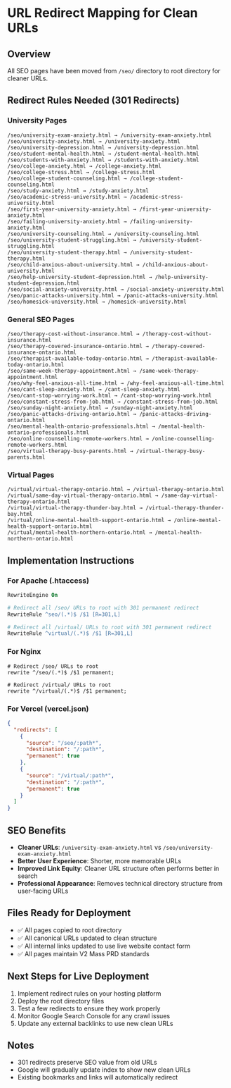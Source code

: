 # URL Redirect Mapping for Clean URLs

## Overview
All SEO pages have been moved from `/seo/` directory to root directory for cleaner URLs.

## Redirect Rules Needed (301 Redirects)

### University Pages
```
/seo/university-exam-anxiety.html → /university-exam-anxiety.html
/seo/university-anxiety.html → /university-anxiety.html
/seo/university-depression.html → /university-depression.html
/seo/student-mental-health.html → /student-mental-health.html
/seo/students-with-anxiety.html → /students-with-anxiety.html
/seo/college-anxiety.html → /college-anxiety.html
/seo/college-stress.html → /college-stress.html
/seo/college-student-counseling.html → /college-student-counseling.html
/seo/study-anxiety.html → /study-anxiety.html
/seo/academic-stress-university.html → /academic-stress-university.html
/seo/first-year-university-anxiety.html → /first-year-university-anxiety.html
/seo/failing-university-anxiety.html → /failing-university-anxiety.html
/seo/university-counseling.html → /university-counseling.html
/seo/university-student-struggling.html → /university-student-struggling.html
/seo/university-student-therapy.html → /university-student-therapy.html
/seo/child-anxious-about-university.html → /child-anxious-about-university.html
/seo/help-university-student-depression.html → /help-university-student-depression.html
/seo/social-anxiety-university.html → /social-anxiety-university.html
/seo/panic-attacks-university.html → /panic-attacks-university.html
/seo/homesick-university.html → /homesick-university.html
```

### General SEO Pages
```
/seo/therapy-cost-without-insurance.html → /therapy-cost-without-insurance.html
/seo/therapy-covered-insurance-ontario.html → /therapy-covered-insurance-ontario.html
/seo/therapist-available-today-ontario.html → /therapist-available-today-ontario.html
/seo/same-week-therapy-appointment.html → /same-week-therapy-appointment.html
/seo/why-feel-anxious-all-time.html → /why-feel-anxious-all-time.html
/seo/cant-sleep-anxiety.html → /cant-sleep-anxiety.html
/seo/cant-stop-worrying-work.html → /cant-stop-worrying-work.html
/seo/constant-stress-from-job.html → /constant-stress-from-job.html
/seo/sunday-night-anxiety.html → /sunday-night-anxiety.html
/seo/panic-attacks-driving-ontario.html → /panic-attacks-driving-ontario.html
/seo/mental-health-ontario-professionals.html → /mental-health-ontario-professionals.html
/seo/online-counselling-remote-workers.html → /online-counselling-remote-workers.html
/seo/virtual-therapy-busy-parents.html → /virtual-therapy-busy-parents.html
```

### Virtual Pages
```
/virtual/virtual-therapy-ontario.html → /virtual-therapy-ontario.html
/virtual/same-day-virtual-therapy-ontario.html → /same-day-virtual-therapy-ontario.html
/virtual/virtual-therapy-thunder-bay.html → /virtual-therapy-thunder-bay.html
/virtual/online-mental-health-support-ontario.html → /online-mental-health-support-ontario.html
/virtual/mental-health-northern-ontario.html → /mental-health-northern-ontario.html
```

## Implementation Instructions

### For Apache (.htaccess)
```apache
RewriteEngine On

# Redirect all /seo/ URLs to root with 301 permanent redirect
RewriteRule ^seo/(.*)$ /$1 [R=301,L]

# Redirect all /virtual/ URLs to root with 301 permanent redirect  
RewriteRule ^virtual/(.*)$ /$1 [R=301,L]
```

### For Nginx
```nginx
# Redirect /seo/ URLs to root
rewrite ^/seo/(.*)$ /$1 permanent;

# Redirect /virtual/ URLs to root
rewrite ^/virtual/(.*)$ /$1 permanent;
```

### For Vercel (vercel.json)
```json
{
  "redirects": [
    {
      "source": "/seo/:path*",
      "destination": "/:path*",
      "permanent": true
    },
    {
      "source": "/virtual/:path*",
      "destination": "/:path*",
      "permanent": true
    }
  ]
}
```

## SEO Benefits
- **Cleaner URLs**: `/university-exam-anxiety.html` vs `/seo/university-exam-anxiety.html`
- **Better User Experience**: Shorter, more memorable URLs
- **Improved Link Equity**: Cleaner URL structure often performs better in search
- **Professional Appearance**: Removes technical directory structure from user-facing URLs

## Files Ready for Deployment
- ✅ All pages copied to root directory
- ✅ All canonical URLs updated to clean structure
- ✅ All internal links updated to use live website contact form
- ✅ All pages maintain V2 Mass PRD standards

## Next Steps for Live Deployment
1. Implement redirect rules on your hosting platform
2. Deploy the root directory files 
3. Test a few redirects to ensure they work properly
4. Monitor Google Search Console for any crawl issues
5. Update any external backlinks to use new clean URLs

## Notes
- 301 redirects preserve SEO value from old URLs
- Google will gradually update index to show new clean URLs
- Existing bookmarks and links will automatically redirect
